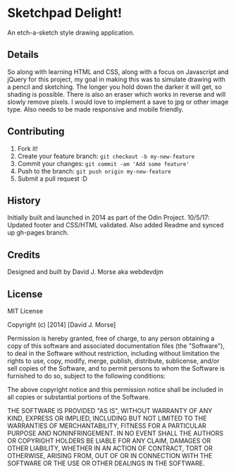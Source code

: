 # Sketchpad Delight!

An etch-a-sketch style drawing application.

## Details

So along with learning HTML and CSS, along with a focus on Javascript and jQuery for this project, my goal in making this was to simulate drawing with a pencil and sketching. The longer you hold down the darker it will get, so shading is possible. There is also an eraser which works in reverse and will slowly remove pixels.
I would love to implement a save to jpg or other image type. Also needs to be made responsive and mobile friendly.

## Contributing

1. Fork it!
2. Create your feature branch: `git checkout -b my-new-feature`
3. Commit your changes: `git commit -am 'Add some feature'`
4. Push to the branch: `git push origin my-new-feature`
5. Submit a pull request :D

## History

Initially built and launched in 2014 as part of the Odin Project.
10/5/17: Updated footer and CSS/HTML validated. Also added Readme and synced up gh-pages branch.

## Credits

Designed and built by David J. Morse aka webdevdjm

## License

MIT License

Copyright (c) [2014] [David J. Morse]

Permission is hereby granted, free of charge, to any person obtaining a copy
of this software and associated documentation files (the "Software"), to deal
in the Software without restriction, including without limitation the rights
to use, copy, modify, merge, publish, distribute, sublicense, and/or sell
copies of the Software, and to permit persons to whom the Software is
furnished to do so, subject to the following conditions:

The above copyright notice and this permission notice shall be included in all
copies or substantial portions of the Software.

THE SOFTWARE IS PROVIDED "AS IS", WITHOUT WARRANTY OF ANY KIND, EXPRESS OR
IMPLIED, INCLUDING BUT NOT LIMITED TO THE WARRANTIES OF MERCHANTABILITY,
FITNESS FOR A PARTICULAR PURPOSE AND NONINFRINGEMENT. IN NO EVENT SHALL THE
AUTHORS OR COPYRIGHT HOLDERS BE LIABLE FOR ANY CLAIM, DAMAGES OR OTHER
LIABILITY, WHETHER IN AN ACTION OF CONTRACT, TORT OR OTHERWISE, ARISING FROM,
OUT OF OR IN CONNECTION WITH THE SOFTWARE OR THE USE OR OTHER DEALINGS IN THE
SOFTWARE.
